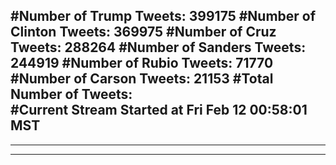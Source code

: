 #Number of Trump Tweets: 399175
#Number of Clinton Tweets: 369975
#Number of Cruz Tweets: 288264
#Number of Sanders Tweets: 244919
#Number of Rubio Tweets: 71770
#Number of Carson Tweets: 21153
#Total Number of Tweets:  
#Current Stream Started at Fri Feb 12 00:58:01 MST
---
---
---
